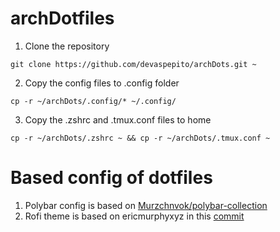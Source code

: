 # archDotfiles

1. Clone the repository

```
git clone https://github.com/devaspepito/archDots.git ~
```

2. Copy the config files to .config folder

```
cp -r ~/archDots/.config/* ~/.config/
```

3. Copy the .zshrc and .tmux.conf files to home

```
cp -r ~/archDots/.zshrc ~ && cp -r ~/archDots/.tmux.conf ~
```

# Based config of dotfiles

1. Polybar config is based on [Murzchnvok/polybar-collection](https://github.com/Murzchnvok/polybar-collection)
2. Rofi theme is based on ericmurphyxyz in this [commit](https://github.com/ericmurphyxyz/dotfiles/tree/ba56c55ab756e95f4f7c0c583563c7840d3c6ce1/.config/rofi)
